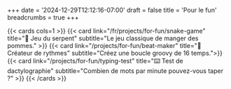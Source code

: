 +++
date = '2024-12-29T12:12:16-07:00'
draft = false
title = 'Pour le fun'
breadcrumbs = true
+++

{{< cards cols=1 >}}
    {{< card link="/fr/projects/for-fun/snake-game" title="🐍 Jeu du serpent" subtitle="Le jeu classique de manger des pommes." >}}
    {{< card link="/projects/for-fun/beat-maker" title="🥁 Créateur de rythmes" subtitle="Créez une boucle groovy de 16 temps.">}}
    {{< card link="/projects/for-fun/typing-test" title="⌨️ Test de dactylographie" subtitle="Combien de mots par minute pouvez-vous taper ?" >}}
{{< /cards >}}

